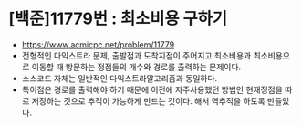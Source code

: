 # [백준]11779번 : 최소비용 구하기

- https://www.acmicpc.net/problem/11779
- 전형적인 다익스트라 문제, 출발점과 도착지점이 주어지고 최소비용과 최소비용으로 이동할 때 방문하는 정점들의 개수와 경로를 출력하는 문제이다.
- 소스코드 자체는 일반적인 다익스트라알고리즘과 동일하다.
- 특이점은 경로를 출력해야 하기 때문에 이전에 자주사용했던 방법인 현재정점을 따로 저장하는 것으로 추적이 가능하게 만드는 것이다. 해서 역추적을 하도록 만들었다.
